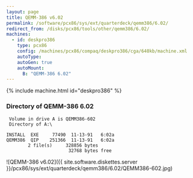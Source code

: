 ```yaml
---
layout: page
title: QEMM-386 v6.02
permalink: /software/pcx86/sys/ext/quarterdeck/qemm386/6.02/
redirect_from: /disks/pcx86/tools/other/qemm386/6.02/
machines:
  - id: deskpro386
    type: pcx86
    config: /machines/pcx86/compaq/deskpro386/cga/640kb/machine.xml
    autoType: 
    autoGen: true
    autoMount:
      B: "QEMM-386 6.02"
---
```


{% include machine.html id="deskpro386" %}

### Directory of QEMM-386 6.02

     Volume in drive A is QEMM386-602
     Directory of A:\

    INSTALL  EXE     77490  11-13-91   6:02a
    QEMM386  QIP    251366  11-13-91   6:02a
            2 file(s)     328856 bytes
                           32768 bytes free

![QEMM-386 v6.02]({{ site.software.diskettes.server }}/pcx86/sys/ext/quarterdeck/qemm386/6.02/QEMM386-602.jpg)

